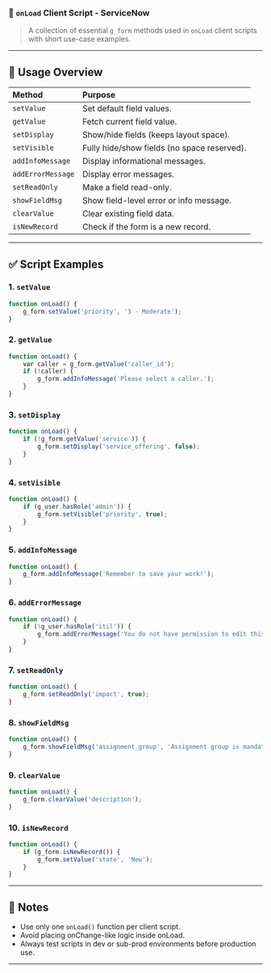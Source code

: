 ### 📁 `onLoad` Client Script - ServiceNow  
> A collection of essential `g_form` methods used in `onLoad` client scripts with short use-case examples.

---

## 🔧 Usage Overview

| **Method**        | **Purpose**                                         |
|:------------------|:-----------------------------------------------------|
| `setValue`         | Set default field values.                           |
| `getValue`         | Fetch current field value.                          |
| `setDisplay`       | Show/hide fields (keeps layout space).              |
| `setVisible`       | Fully hide/show fields (no space reserved).         |
| `addInfoMessage`   | Display informational messages.                     |
| `addErrorMessage`  | Display error messages.                             |
| `setReadOnly`      | Make a field read-only.                             |
| `showFieldMsg`     | Show field-level error or info message.             |
| `clearValue`       | Clear existing field data.                          |
| `isNewRecord`      | Check if the form is a new record.                  |

---

## ✅ Script Examples

### 1. `setValue`
```javascript
function onLoad() {
    g_form.setValue('priority', '3 - Moderate');
}
```

### 2. `getValue`
```javascript
function onLoad() {
    var caller = g_form.getValue('caller_id');
    if (!caller) {
        g_form.addInfoMessage('Please select a caller.');
    }
}
```

### 3. `setDisplay`
```javascript
function onLoad() {
    if (!g_form.getValue('service')) {
        g_form.setDisplay('service_offering', false);
    }
}
```

### 4. `setVisible`
```javascript
function onLoad() {
    if (g_user.hasRole('admin')) {
        g_form.setVisible('priority', true);
    }
}
```

### 5. `addInfoMessage`
```javascript
function onLoad() {
    g_form.addInfoMessage('Remember to save your work!');
}
```

### 6. `addErrorMessage`
```javascript
function onLoad() {
    if (!g_user.hasRole('itil')) {
        g_form.addErrorMessage('You do not have permission to edit this ticket.');
    }
}
```

### 7. `setReadOnly`
```javascript
function onLoad() {
    g_form.setReadOnly('impact', true);
}
```

### 8. `showFieldMsg`
```javascript
function onLoad() {
    g_form.showFieldMsg('assignment_group', 'Assignment group is mandatory', 'error');
}
```

### 9. `clearValue`
```javascript
function onLoad() {
    g_form.clearValue('description');
}
```

### 10. `isNewRecord`
```javascript
function onLoad() {
    if (g_form.isNewRecord()) {
        g_form.setValue('state', 'New');
    }
}
```

---

## 📌 Notes
- Use only one `onLoad()` function per client script.
- Avoid placing onChange-like logic inside onLoad.
- Always test scripts in dev or sub-prod environments before production use.

---
